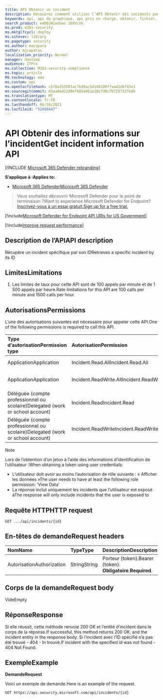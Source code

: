 ```yaml
---
title: API Obtenir un incident
description: Découvrez comment utiliser l’API Obtenir des incidents pour obtenir un incident unique dans Microsoft 365 Defender.
keywords: api, api de graphique, api pris en charge, obtenir, fichier, hachage
search.product: eADQiWindows 10XVcnh
ms.prod: m365-security
ms.mktglfcycl: deploy
ms.sitesec: library
ms.pagetype: security
ms.author: macapara
author: mjcaparas
localization_priority: Normal
manager: dansimp
audience: ITPro
ms.collection: M365-security-compliance
ms.topic: article
MS.technology: mde
ms.custom: api
ms.openlocfilehash: c578a353501ac7b38ac541b0200ffaad1d6743e1
ms.sourcegitcommit: 03aa8ed22d9ef685a851e28c7d0cfb725732fe4b
ms.translationtype: MT
ms.contentlocale: fr-FR
ms.lasthandoff: 06/10/2021
ms.locfileid: "52888447"
---
```

# <a name="get-incident-information-api"></a><span data-ttu-id="209f1-104">API Obtenir des informations sur l’incident</span><span class="sxs-lookup"><span data-stu-id="209f1-104">Get incident information API</span></span>

[!INCLUDE [Microsoft 365 Defender rebranding](../../includes/microsoft-defender.md)]

<span data-ttu-id="209f1-105">**S’applique à :**</span><span class="sxs-lookup"><span data-stu-id="209f1-105">**Applies to:**</span></span>
- [<span data-ttu-id="209f1-106">Microsoft 365 Defender</span><span class="sxs-lookup"><span data-stu-id="209f1-106">Microsoft 365 Defender</span></span>](https://go.microsoft.com/fwlink/?linkid=2118804)

> <span data-ttu-id="209f1-107">Vous souhaitez découvrir Microsoft Defender pour le point de terminaison ?</span><span class="sxs-lookup"><span data-stu-id="209f1-107">Want to experience Microsoft Defender for Endpoint?</span></span> [<span data-ttu-id="209f1-108">Inscrivez-vous à un essai gratuit.</span><span class="sxs-lookup"><span data-stu-id="209f1-108">Sign up for a free trial.</span></span>](https://www.microsoft.com/microsoft-365/windows/microsoft-defender-atp?ocid=docs-wdatp-exposedapis-abovefoldlink) 

[!include[Microsoft Defender for Endpoint API URIs for US Government](../../includes/microsoft-defender-api-usgov.md)]

[!include[Improve request performance](../../includes/improve-request-performance.md)]


## <a name="api-description"></a><span data-ttu-id="209f1-109">Description de l’API</span><span class="sxs-lookup"><span data-stu-id="209f1-109">API description</span></span>
<span data-ttu-id="209f1-110">Récupère un incident spécifique par son ID</span><span class="sxs-lookup"><span data-stu-id="209f1-110">Retrieves a specific incident by its ID</span></span>


## <a name="limitations"></a><span data-ttu-id="209f1-111">Limites</span><span class="sxs-lookup"><span data-stu-id="209f1-111">Limitations</span></span>
1. <span data-ttu-id="209f1-112">Les limites de taux pour cette API sont de 100 appels par minute et de 1 500 appels par heure.</span><span class="sxs-lookup"><span data-stu-id="209f1-112">Rate limitations for this API are 100 calls per minute and 1500 calls per hour.</span></span>


## <a name="permissions"></a><span data-ttu-id="209f1-113">Autorisations</span><span class="sxs-lookup"><span data-stu-id="209f1-113">Permissions</span></span>
<span data-ttu-id="209f1-114">L’une des autorisations suivantes est nécessaire pour appeler cette API.</span><span class="sxs-lookup"><span data-stu-id="209f1-114">One of the following permissions is required to call this API.</span></span> 

<span data-ttu-id="209f1-115">Type d’autorisation</span><span class="sxs-lookup"><span data-stu-id="209f1-115">Permission type</span></span> |   <span data-ttu-id="209f1-116">Autorisation</span><span class="sxs-lookup"><span data-stu-id="209f1-116">Permission</span></span>  |   <span data-ttu-id="209f1-117">Nom d’affichage de l’autorisation</span><span class="sxs-lookup"><span data-stu-id="209f1-117">Permission display name</span></span>
:---|:---|:---
<span data-ttu-id="209f1-118">Application</span><span class="sxs-lookup"><span data-stu-id="209f1-118">Application</span></span> |   <span data-ttu-id="209f1-119">Incident.Read.All</span><span class="sxs-lookup"><span data-stu-id="209f1-119">Incident.Read.All</span></span> | <span data-ttu-id="209f1-120">« Lire tous les incidents »</span><span class="sxs-lookup"><span data-stu-id="209f1-120">'Read all Incidents'</span></span>
<span data-ttu-id="209f1-121">Application</span><span class="sxs-lookup"><span data-stu-id="209f1-121">Application</span></span> |   <span data-ttu-id="209f1-122">Incident.ReadWrite.All</span><span class="sxs-lookup"><span data-stu-id="209f1-122">Incident.ReadWrite.All</span></span> |    <span data-ttu-id="209f1-123">« Lire et écrire tous les incidents »</span><span class="sxs-lookup"><span data-stu-id="209f1-123">'Read and write all Incidents'</span></span>
<span data-ttu-id="209f1-124">Déléguée (compte professionnel ou scolaire)</span><span class="sxs-lookup"><span data-stu-id="209f1-124">Delegated (work or school account)</span></span> | <span data-ttu-id="209f1-125">Incident.Read</span><span class="sxs-lookup"><span data-stu-id="209f1-125">Incident.Read</span></span> | <span data-ttu-id="209f1-126">' Read Incidents'</span><span class="sxs-lookup"><span data-stu-id="209f1-126">'Read Incidents'</span></span>
<span data-ttu-id="209f1-127">Déléguée (compte professionnel ou scolaire)</span><span class="sxs-lookup"><span data-stu-id="209f1-127">Delegated (work or school account)</span></span> | <span data-ttu-id="209f1-128">Incident.ReadWrite</span><span class="sxs-lookup"><span data-stu-id="209f1-128">Incident.ReadWrite</span></span> | <span data-ttu-id="209f1-129">« Lire et écrire des incidents »</span><span class="sxs-lookup"><span data-stu-id="209f1-129">'Read and write Incidents'</span></span>

>[!Note]
> <span data-ttu-id="209f1-130">Lors de l’obtention d’un jeton à l’aide des informations d’identification de l’utilisateur :</span><span class="sxs-lookup"><span data-stu-id="209f1-130">When obtaining a token using user credentials:</span></span>
>- <span data-ttu-id="209f1-131">L’utilisateur doit avoir au moins l’autorisation de rôle suivante : « Afficher les données »</span><span class="sxs-lookup"><span data-stu-id="209f1-131">The user needs to have at least the following role permission: 'View Data'</span></span>
>- <span data-ttu-id="209f1-132">La réponse inclut uniquement les incidents que l’utilisateur est exposé à</span><span class="sxs-lookup"><span data-stu-id="209f1-132">The response will only include incidents that the user is exposed to</span></span>

## <a name="http-request"></a><span data-ttu-id="209f1-133">Requête HTTP</span><span class="sxs-lookup"><span data-stu-id="209f1-133">HTTP request</span></span>

```console
GET .../api/incidents/{id} 
```

## <a name="request-headers"></a><span data-ttu-id="209f1-134">En-têtes de demande</span><span class="sxs-lookup"><span data-stu-id="209f1-134">Request headers</span></span>

<span data-ttu-id="209f1-135">Nom</span><span class="sxs-lookup"><span data-stu-id="209f1-135">Name</span></span> | <span data-ttu-id="209f1-136">Type</span><span class="sxs-lookup"><span data-stu-id="209f1-136">Type</span></span> | <span data-ttu-id="209f1-137">Description</span><span class="sxs-lookup"><span data-stu-id="209f1-137">Description</span></span>
:---|:---|:---
<span data-ttu-id="209f1-138">Autorisation</span><span class="sxs-lookup"><span data-stu-id="209f1-138">Authorization</span></span> | <span data-ttu-id="209f1-139">String</span><span class="sxs-lookup"><span data-stu-id="209f1-139">String</span></span> | <span data-ttu-id="209f1-140">Porteur {token}.</span><span class="sxs-lookup"><span data-stu-id="209f1-140">Bearer {token}.</span></span> <span data-ttu-id="209f1-141">**Obligatoire**.</span><span class="sxs-lookup"><span data-stu-id="209f1-141">**Required**.</span></span>


## <a name="request-body"></a><span data-ttu-id="209f1-142">Corps de la demande</span><span class="sxs-lookup"><span data-stu-id="209f1-142">Request body</span></span>
<span data-ttu-id="209f1-143">Vide</span><span class="sxs-lookup"><span data-stu-id="209f1-143">Empty</span></span>

## <a name="response"></a><span data-ttu-id="209f1-144">Réponse</span><span class="sxs-lookup"><span data-stu-id="209f1-144">Response</span></span>

<span data-ttu-id="209f1-145">Si elle réussit, cette méthode renvoie 200 OK et l’entité d’incident dans le corps de la réponse.</span><span class="sxs-lookup"><span data-stu-id="209f1-145">If successful, this method returns 200 OK, and the incident entity in the response body.</span></span> <span data-ttu-id="209f1-146">Si l’incident avec l’ID spécifié n’a pas été trouvé - 404 - In trouvé.</span><span class="sxs-lookup"><span data-stu-id="209f1-146">If incident with the specified id was not found - 404 Not Found.</span></span>

## <a name="example"></a><span data-ttu-id="209f1-147">Exemple</span><span class="sxs-lookup"><span data-stu-id="209f1-147">Example</span></span>

<span data-ttu-id="209f1-148">**Demande**</span><span class="sxs-lookup"><span data-stu-id="209f1-148">**Request**</span></span>

<span data-ttu-id="209f1-149">Voici un exemple de demande.</span><span class="sxs-lookup"><span data-stu-id="209f1-149">Here is an example of the request.</span></span>

```http
GET https://api.security.microsoft.com/api/incidents/{id}
```
